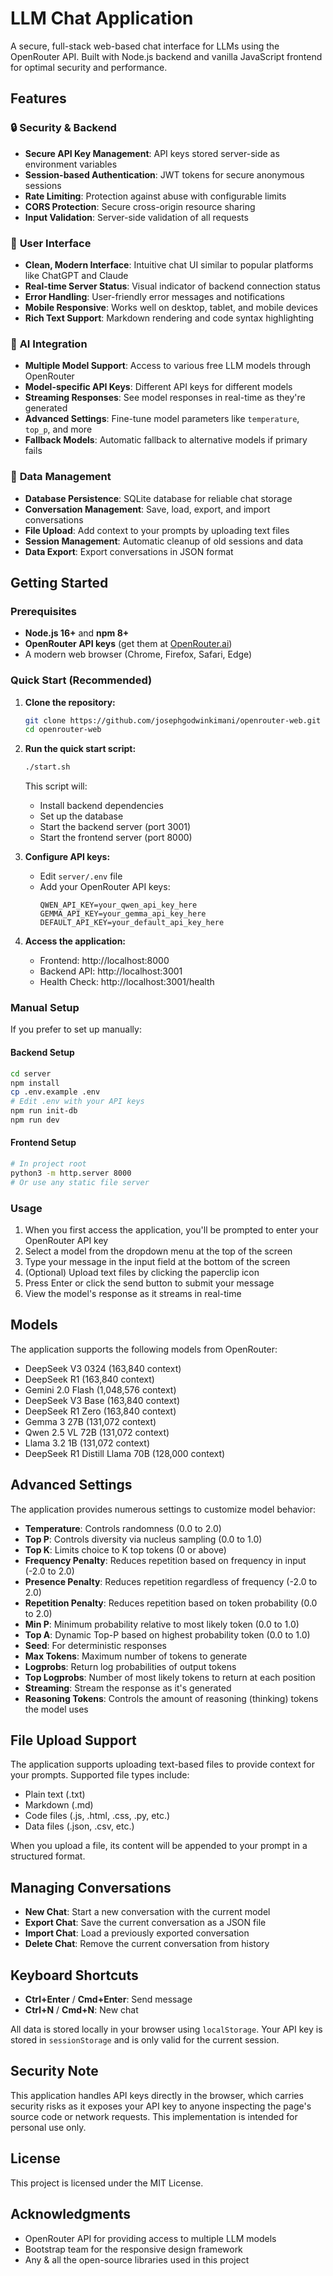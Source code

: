 # LLM Chat Application

A secure, full-stack web-based chat interface for LLMs using the OpenRouter API. Built with Node.js backend and vanilla JavaScript frontend for optimal security and performance.

## Features

### 🔒 **Security & Backend**
- **Secure API Key Management**: API keys stored server-side as environment variables
- **Session-based Authentication**: JWT tokens for secure anonymous sessions
- **Rate Limiting**: Protection against abuse with configurable limits
- **CORS Protection**: Secure cross-origin resource sharing
- **Input Validation**: Server-side validation of all requests

### 🎨 **User Interface**
- **Clean, Modern Interface**: Intuitive chat UI similar to popular platforms like ChatGPT and Claude
- **Real-time Server Status**: Visual indicator of backend connection status
- **Error Handling**: User-friendly error messages and notifications
- **Mobile Responsive**: Works well on desktop, tablet, and mobile devices
- **Rich Text Support**: Markdown rendering and code syntax highlighting

### 🤖 **AI Integration**
- **Multiple Model Support**: Access to various free LLM models through OpenRouter
- **Model-specific API Keys**: Different API keys for different models
- **Streaming Responses**: See model responses in real-time as they're generated
- **Advanced Settings**: Fine-tune model parameters like `temperature`, `top_p`, and more
- **Fallback Models**: Automatic fallback to alternative models if primary fails

### 💾 **Data Management**
- **Database Persistence**: SQLite database for reliable chat storage
- **Conversation Management**: Save, load, export, and import conversations
- **File Upload**: Add context to your prompts by uploading text files
- **Session Management**: Automatic cleanup of old sessions and data
- **Data Export**: Export conversations in JSON format

## Getting Started

### Prerequisites

- **Node.js 16+** and **npm 8+**
- **OpenRouter API keys** (get them at [OpenRouter.ai](https://openrouter.ai))
- A modern web browser (Chrome, Firefox, Safari, Edge)

### Quick Start (Recommended)

1. **Clone the repository:**
   ```bash
   git clone https://github.com/josephgodwinkimani/openrouter-web.git
   cd openrouter-web
   ```

2. **Run the quick start script:**
   ```bash
   ./start.sh
   ```

   This script will:
   - Install backend dependencies
   - Set up the database
   - Start the backend server (port 3001)
   - Start the frontend server (port 8000)

3. **Configure API keys:**
   - Edit `server/.env` file
   - Add your OpenRouter API keys:
     ```env
     QWEN_API_KEY=your_qwen_api_key_here
     GEMMA_API_KEY=your_gemma_api_key_here
     DEFAULT_API_KEY=your_default_api_key_here
     ```

4. **Access the application:**
   - Frontend: http://localhost:8000
   - Backend API: http://localhost:3001
   - Health Check: http://localhost:3001/health

### Manual Setup

If you prefer to set up manually:

#### Backend Setup
```bash
cd server
npm install
cp .env.example .env
# Edit .env with your API keys
npm run init-db
npm run dev
```

#### Frontend Setup
```bash
# In project root
python3 -m http.server 8000
# Or use any static file server
```

### Usage

1. When you first access the application, you'll be prompted to enter your OpenRouter API key
2. Select a model from the dropdown menu at the top of the screen
3. Type your message in the input field at the bottom of the screen
4. (Optional) Upload text files by clicking the paperclip icon
5. Press Enter or click the send button to submit your message
6. View the model's response as it streams in real-time

## Models

The application supports the following models from OpenRouter:

- DeepSeek V3 0324 (163,840 context)
- DeepSeek R1 (163,840 context)
- Gemini 2.0 Flash (1,048,576 context)
- DeepSeek V3 Base (163,840 context)
- DeepSeek R1 Zero (163,840 context)
- Gemma 3 27B (131,072 context)
- Qwen 2.5 VL 72B (131,072 context)
- Llama 3.2 1B (131,072 context)
- DeepSeek R1 Distill Llama 70B (128,000 context)

## Advanced Settings

The application provides numerous settings to customize model behavior:

- **Temperature**: Controls randomness (0.0 to 2.0)
- **Top P**: Controls diversity via nucleus sampling (0.0 to 1.0)
- **Top K**: Limits choice to K top tokens (0 or above)
- **Frequency Penalty**: Reduces repetition based on frequency in input (-2.0 to 2.0)
- **Presence Penalty**: Reduces repetition regardless of frequency (-2.0 to 2.0)
- **Repetition Penalty**: Reduces repetition based on token probability (0.0 to 2.0)
- **Min P**: Minimum probability relative to most likely token (0.0 to 1.0)
- **Top A**: Dynamic Top-P based on highest probability token (0.0 to 1.0)
- **Seed**: For deterministic responses
- **Max Tokens**: Maximum number of tokens to generate
- **Logprobs**: Return log probabilities of output tokens
- **Top Logprobs**: Number of most likely tokens to return at each position
- **Streaming**: Stream the response as it's generated
- **Reasoning Tokens**: Controls the amount of reasoning (thinking) tokens the model uses

## File Upload Support

The application supports uploading text-based files to provide context for your prompts. Supported file types include:

- Plain text (.txt)
- Markdown (.md)
- Code files (.js, .html, .css, .py, etc.)
- Data files (.json, .csv, etc.)

When you upload a file, its content will be appended to your prompt in a structured format.

## Managing Conversations

- **New Chat**: Start a new conversation with the current model
- **Export Chat**: Save the current conversation as a JSON file
- **Import Chat**: Load a previously exported conversation
- **Delete Chat**: Remove the current conversation from history

## Keyboard Shortcuts

- **Ctrl+Enter** / **Cmd+Enter**: Send message
- **Ctrl+N** / **Cmd+N**: New chat


All data is stored locally in your browser using `localStorage`. Your API key is stored in `sessionStorage` and is only valid for the current session.

## Security Note

This application handles API keys directly in the browser, which carries security risks as it exposes your API key to anyone inspecting the page's source code or network requests. This implementation is intended for personal use only.

## License

This project is licensed under the MIT License.

## Acknowledgments

- OpenRouter API for providing access to multiple LLM models
- Bootstrap team for the responsive design framework
- Any & all the open-source libraries used in this project


